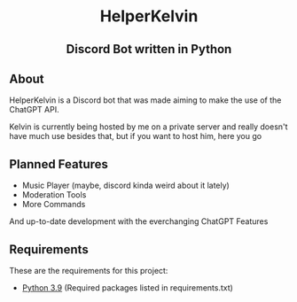 <h1 align="center">HelperKelvin</h1>
<h2 align="center">Discord Bot written in Python</h2>

## About
HelperKelvin is a Discord bot that was made aiming to make the use of the ChatGPT API.

Kelvin is currently being hosted by me on a private server and really doesn't have much use besides that, but if you
want to host him, here you go

## Planned Features
- Music Player (maybe, discord kinda weird about it lately)
- Moderation Tools
- More Commands

And up-to-date development with the everchanging ChatGPT Features

## Requirements
These are the requirements for this project:
- [Python 3.9](https://www.python.org/downloads) (Required packages listed in requirements.txt)
